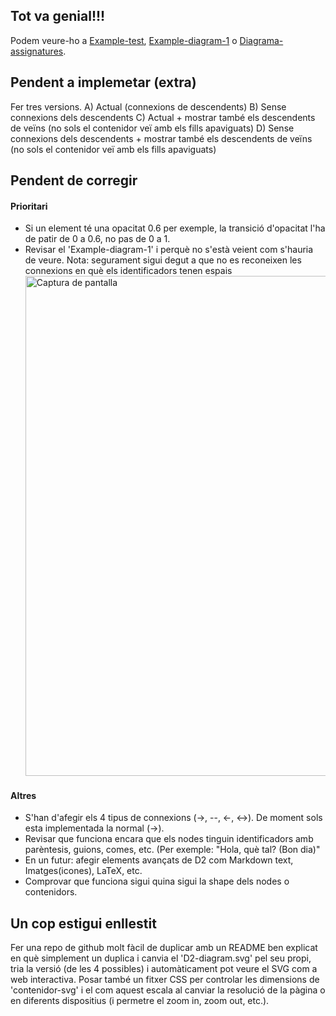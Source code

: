 ## Tot va genial!!!

Podem veure-ho a [Example-test](https://mapaor4.github.io/diagrames-D2/diagrama-assignatures/bo/connexions), [Example-diagram-1](https://mapaor4.github.io/diagrames-D2/diagrama-assignatures/bo/example-1) o [Diagrama-assignatures](https://mapaor4.github.io/diagrames-D2/diagrama-assignatures/bo/assignatures).

## Pendent a implemetar (extra)
Fer tres versions.
A) Actual (connexions de descendents)
B) Sense connexions dels descendents
C) Actual + mostrar també els descendents de veïns (no sols el contenidor veï amb els fills apaviguats)
D) Sense connexions dels descendents + mostrar també els descendents de veïns (no sols el contenidor veï amb els fills apaviguats)

## Pendent de corregir
#### Prioritari
- Si un element té una opacitat 0.6 per exemple, la transició d'opacitat l'ha de patir de 0 a 0.6, no pas de 0 a 1.
- Revisar el 'Example-diagram-1' i perquè no s'està veient com s'hauria de veure.
  Nota: segurament sigui degut a que no es reconeixen les connexions en què els identificadors tenen espais
  <img src="https://github.com/user-attachments/assets/1cc6049a-c1ff-44d1-b6bc-98ec9cd4be23" alt="Captura de pantalla" width="800">

#### Altres
- S'han d'afegir els 4 tipus de connexions (->, --, <-, <->). De moment sols esta implementada la normal (->).
- Revisar que funciona encara que els nodes tinguin identificadors amb parèntesis, guions, comes, etc. (Per exemple: "Hola, què tal? (Bon dia)"
- En un futur: afegir elements avançats de D2 com Markdown text, Imatges(icones), LaTeX, etc.
- Comprovar que funciona sigui quina sigui la shape dels nodes o contenidors.

## Un cop estigui enllestit
Fer una repo de github molt fàcil de duplicar amb un README ben explicat en què simplement un duplica i canvia el 'D2-diagram.svg' pel seu propi, tria la versió (de les 4 possibles) i automàticament pot veure el SVG com a web interactiva. Posar també un fitxer CSS per controlar les dimensions de 'contenidor-svg' i el com aquest escala al canviar la resolució de la pàgina o en diferents dispositius (i permetre el zoom in, zoom out, etc.).
